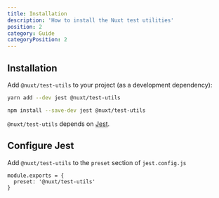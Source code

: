```yaml
---
title: Installation
description: 'How to install the Nuxt test utilities'
position: 2
category: Guide
categoryPosition: 2
---
```


## Installation

Add `@nuxt/test-utils` to your project (as a development dependency):

<code-group>
  <code-block label="Yarn" active>

  ```bash
  yarn add --dev jest @nuxt/test-utils
  ```

  </code-block>
  <code-block label="NPM">

  ```bash
  npm install --save-dev jest @nuxt/test-utils
  ```

  </code-block>
</code-group>

<alert type="info">

`@nuxt/test-utils` depends on [Jest](https://jestjs.io/docs/en/getting-started).

</alert>

## Configure Jest

Add `@nuxt/test-utils` to the `preset` section of `jest.config.js`

```js{}[jest.config.js]
module.exports = {
  preset: '@nuxt/test-utils'
}
```
